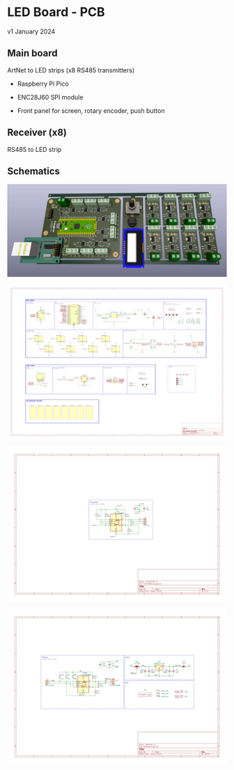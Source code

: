 # LED Board - PCB

v1 January 2024

## Main board

ArtNet to LED strips (x8 RS485 transmitters)

- Raspberry Pi Pico

- ENC28J60 SPI module

- Front panel for screen, rotary encoder, push button

## Receiver  (x8)

RS485 to LED strip

## Schematics

![](rp2040-led-board-pcb-v01.png)

![](rp2040-led-board-schematics-v01.svg)

![](rp2040-led-board-schematics-v01-Transmitter.svg)

![](rp2040-led-board-schematics-v01-Receiver.svg)
